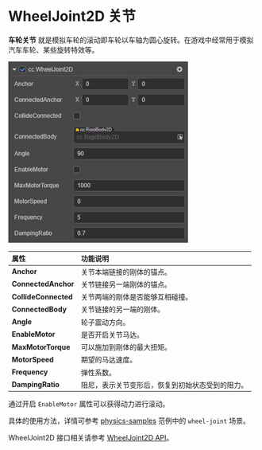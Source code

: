 # WheelJoint2D 关节

**车轮关节** 就是模拟车轮的滚动即车轮以车轴为圆心旋转。在游戏中经常用于模拟汽车车轮、某些旋转特效等。

![WheelJoint2D](../image/wheeljoint2d.png)

属性 | 功能说明
:---|:---
**Anchor** | 关节本端链接的刚体的锚点。
**ConnectedAnchor** | 关节链接另一端刚体的锚点。
**CollideConnected**  |  关节两端的刚体是否能够互相碰撞。
**ConnectedBody**  |  关节链接的另一端的刚体。
**Angle**  | 轮子震动方向。
**EnableMotor**  | 是否开启关节马达。
**MaxMotorTorque**  | 可以施加到刚体的最大扭矩。
**MotorSpeed**  | 期望的马达速度。
**Frequency**  | 弹性系数。
**DampingRatio**  | 阻尼，表示关节变形后，恢复到初始状态受到的阻力。

通过开启 `EnableMotor` 属性可以获得动力进行滚动。

具体的使用方法，详情可参考 [physics-samples](https://github.com/cocos-creator/physics-samples/tree/v3.x/2d/box2d/assets/cases/example/joints) 范例中的 `wheel-joint` 场景。

WheelJoint2D 接口相关请参考 [WheelJoint2D API](https://docs.cocos.com/creator/3.0/api/zh/classes/physics2d.wheeljoint2d.html)。
